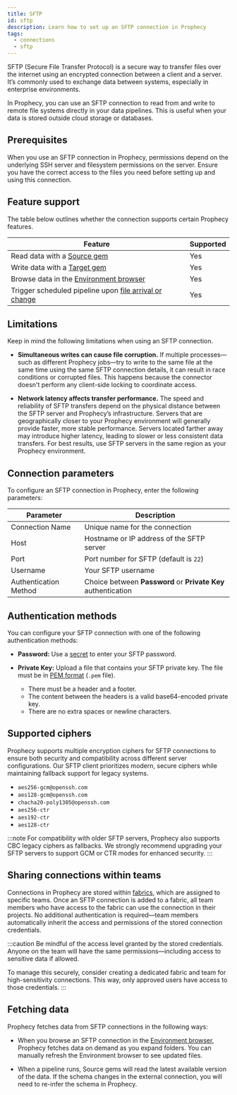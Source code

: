 ```yaml
---
title: SFTP
id: sftp
description: Learn how to set up an SFTP connection in Prophecy
tags:
  - connections
  - sftp
---
```


SFTP (Secure File Transfer Protocol) is a secure way to transfer files over the internet using an encrypted connection between a client and a server. It’s commonly used to exchange data between systems, especially in enterprise environments.

In Prophecy, you can use an SFTP connection to read from and write to remote file systems directly in your data pipelines. This is useful when your data is stored outside cloud storage or databases.

## Prerequisites

When you use an SFTP connection in Prophecy, permissions depend on the underlying SSH server and filesystem permissions on the server. Ensure you have the correct access to the files you need before setting up and using this connection.

## Feature support

The table below outlines whether the connection supports certain Prophecy features.

| Feature                                                                                                     | Supported |
| ----------------------------------------------------------------------------------------------------------- | --------- |
| Read data with a [Source gem](/analysts/source-target)                                                      | Yes       |
| Write data with a [Target gem](/analysts/source-target)                                                     | Yes       |
| Browse data in the [Environment browser](/analysts/project-editor#environment)                              | Yes       |
| Trigger scheduled pipeline upon [file arrival or change](/analysts/triggers#file-arrival-or-change-trigger) | Yes       |

## Limitations

Keep in mind the following limitations when using an SFTP connection.

- **Simultaneous writes can cause file corruption.** If multiple processes—such as different Prophecy jobs—try to write to the same file at the same time using the same SFTP connection details, it can result in race conditions or corrupted files. This happens because the connector doesn't perform any client-side locking to coordinate access.

- **Network latency affects transfer performance.** The speed and reliability of SFTP transfers depend on the physical distance between the SFTP server and Prophecy’s infrastructure. Servers that are geographically closer to your Prophecy environment will generally provide faster, more stable performance. Servers located farther away may introduce higher latency, leading to slower or less consistent data transfers. For best results, use SFTP servers in the same region as your Prophecy environment.

## Connection parameters

To configure an SFTP connection in Prophecy, enter the following parameters:

| Parameter             | Description                                                   |
| --------------------- | ------------------------------------------------------------- |
| Connection Name       | Unique name for the connection                                |
| Host                  | Hostname or IP address of the SFTP server                     |
| Port                  | Port number for SFTP (default is `22`)                        |
| Username              | Your SFTP username                                            |
| Authentication Method | Choice between **Password** or **Private Key** authentication |

## Authentication methods

You can configure your SFTP connection with one of the following authentication methods:

- **Password:** Use a [secret](docs/administration/secrets/secrets.md) to enter your SFTP password.

- **Private Key:** Upload a file that contains your SFTP private key. The file must be in [PEM format](https://en.wikipedia.org/wiki/Privacy-Enhanced_Mail) (`.pem` file).

  - There must be a header and a footer.
  - The content between the headers is a valid base64-encoded private key.
  - There are no extra spaces or newline characters.

## Supported ciphers

Prophecy supports multiple encryption ciphers for SFTP connections to ensure both security and compatibility across different server configurations. Our SFTP client prioritizes modern, secure ciphers while maintaining fallback support for legacy systems.

- `aes256-gcm@openssh.com`
- `aes128-gcm@openssh.com`
- `chacha20-poly1305@openssh.com`
- `aes256-ctr`
- `aes192-ctr`
- `aes128-ctr`

:::note
For compatibility with older SFTP servers, Prophecy also supports CBC legacy ciphers as fallbacks. We strongly recommend upgrading your SFTP servers to support GCM or CTR modes for enhanced security.
:::

## Sharing connections within teams

Connections in Prophecy are stored within [fabrics](docs/administration/fabrics/prophecy-fabrics/prophecy-fabrics.md), which are assigned to specific teams. Once an SFTP connection is added to a fabric, all team members who have access to the fabric can use the connection in their projects. No additional authentication is required—team members automatically inherit the access and permissions of the stored connection credentials.

:::caution
Be mindful of the access level granted by the stored credentials. Anyone on the team will have the same permissions—including access to sensitive data if allowed.

To manage this securely, consider creating a dedicated fabric and team for high-sensitivity connections. This way, only approved users have access to those credentials.
:::

## Fetching data

Prophecy fetches data from SFTP connections in the following ways:

- When you browse an SFTP connection in the [Environment browser](/analysts/pipelines), Prophecy fetches data on demand as you expand folders. You can manually refresh the Environment browser to see updated files.

- When a pipeline runs, Source gems will read the latest available version of the data. If the schema changes in the external connection, you will need to re-infer the schema in Prophecy.
